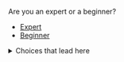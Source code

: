 Are you an expert or a beginner?



- [Expert](start3_ca.md)
- [Beginner](start3_cb.md)
 
 
<details>
<summary>Choices that lead here</summary>


<ul><li>Operating System: <a href='start2_a.md'>Windows</a> <a href='start2_b.md'>Linux</a> <b>MacOS</b></li>
<li>Skill level: <a href='start2_ca.md'>Expert</a> <a href='start2_cb.md'>Beginner</a></li>
</ul>
</details>
